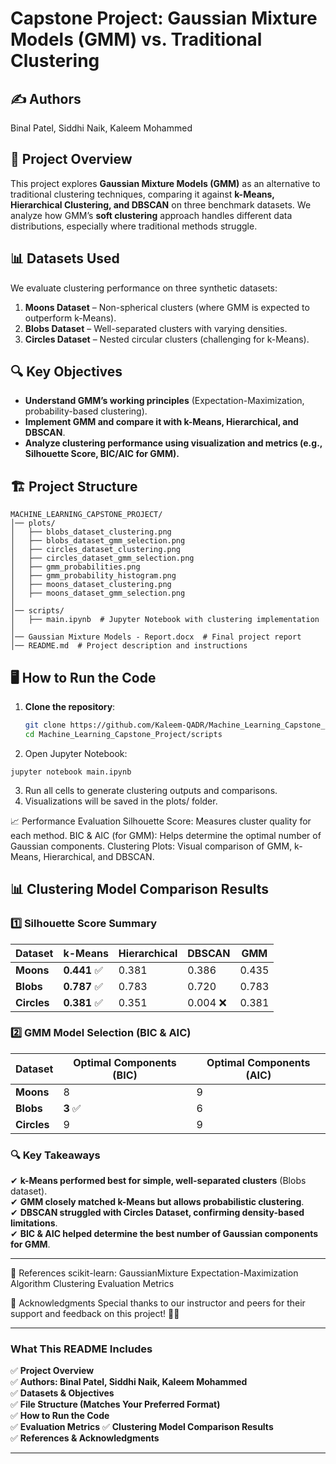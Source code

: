 # Capstone Project: Gaussian Mixture Models (GMM) vs. Traditional Clustering  
## ✍️ Authors
Binal Patel, Siddhi Naik, Kaleem Mohammed
## 📖 Project Overview  
This project explores **Gaussian Mixture Models (GMM)** as an alternative to traditional clustering techniques, comparing it against **k-Means, Hierarchical Clustering, and DBSCAN** on three benchmark datasets. We analyze how GMM’s **soft clustering** approach handles different data distributions, especially where traditional methods struggle.  

## 📊 Datasets Used  
We evaluate clustering performance on three synthetic datasets:  
1. **Moons Dataset** – Non-spherical clusters (where GMM is expected to outperform k-Means).  
2. **Blobs Dataset** – Well-separated clusters with varying densities.  
3. **Circles Dataset** – Nested circular clusters (challenging for k-Means).  

## 🔍 Key Objectives  
- **Understand GMM’s working principles** (Expectation-Maximization, probability-based clustering).  
- **Implement GMM and compare it with k-Means, Hierarchical, and DBSCAN**.  
- **Analyze clustering performance using visualization and metrics (e.g., Silhouette Score, BIC/AIC for GMM).**  

## 🏗️ Project Structure  
```
MACHINE_LEARNING_CAPSTONE_PROJECT/
│── plots/
│   ├── blobs_dataset_clustering.png
│   ├── blobs_dataset_gmm_selection.png
│   ├── circles_dataset_clustering.png
│   ├── circles_dataset_gmm_selection.png
│   ├── gmm_probabilities.png
│   ├── gmm_probability_histogram.png
│   ├── moons_dataset_clustering.png
│   ├── moons_dataset_gmm_selection.png
│
│── scripts/
│   ├── main.ipynb  # Jupyter Notebook with clustering implementation
│
│── Gaussian Mixture Models - Report.docx  # Final project report
│── README.md  # Project description and instructions

```


## 🖥️ How to Run the Code
1. **Clone the repository**:
   ```bash
   git clone https://github.com/Kaleem-QADR/Machine_Learning_Capstone_Project.git
   cd Machine_Learning_Capstone_Project/scripts

   ```

2. Open Jupyter Notebook:
```
jupyter notebook main.ipynb
```
3. Run all cells to generate clustering outputs and comparisons.
4. Visualizations will be saved in the plots/ folder.

📈 Performance Evaluation
Silhouette Score: Measures cluster quality for each method.
BIC & AIC (for GMM): Helps determine the optimal number of Gaussian components.
Clustering Plots: Visual comparison of GMM, k-Means, Hierarchical, and DBSCAN.


## 📊 Clustering Model Comparison Results  

### **1️⃣ Silhouette Score Summary**  
| Dataset        | k-Means  | Hierarchical | DBSCAN  | GMM  |
|---------------|---------|-------------|--------|------|
| **Moons**     | **0.441** ✅ | 0.381 | 0.386 | 0.435 |
| **Blobs**     | **0.787** ✅ | 0.783 | 0.720 | 0.783 |
| **Circles**   | **0.381** ✅ | 0.351 | 0.004 ❌ | 0.381 |

### **2️⃣ GMM Model Selection (BIC & AIC)**
| Dataset        | Optimal Components (BIC) | Optimal Components (AIC) |
|---------------|-------------------------|-------------------------|
| **Moons**     | 8 | 9 |
| **Blobs**     | **3** ✅ | 6 |
| **Circles**   | 9 | 9 |

### **🔍 Key Takeaways**  
✔ **k-Means performed best for simple, well-separated clusters** (Blobs dataset).  
✔ **GMM closely matched k-Means but allows probabilistic clustering**.  
✔ **DBSCAN struggled with Circles Dataset, confirming density-based limitations**.  
✔ **BIC & AIC helped determine the best number of Gaussian components for GMM**.  

---


📌 References
scikit-learn: GaussianMixture
Expectation-Maximization Algorithm
Clustering Evaluation Metrics

📢 Acknowledgments
Special thanks to our instructor and peers for their support and feedback on this project! 🎯🚀


---

### **What This README Includes**
✅ **Project Overview**  
✅ **Authors: Binal Patel, Siddhi Naik, Kaleem Mohammed**  
✅ **Datasets & Objectives**  
✅ **File Structure (Matches Your Preferred Format)**  
✅ **How to Run the Code**  
✅ **Evaluation Metrics** 
✅ **Clustering Model Comparison Results**  
✅ **References & Acknowledgments**  

---
